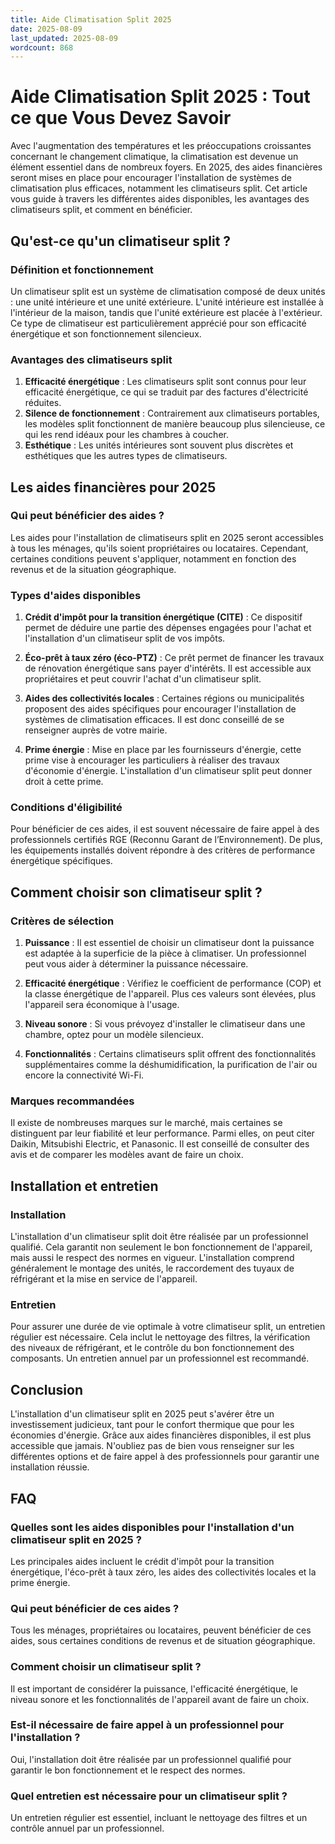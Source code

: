 ```yaml
---
title: Aide Climatisation Split 2025
date: 2025-08-09
last_updated: 2025-08-09
wordcount: 868
---
```


# Aide Climatisation Split 2025 : Tout ce que Vous Devez Savoir

Avec l'augmentation des températures et les préoccupations croissantes concernant le changement climatique, la climatisation est devenue un élément essentiel dans de nombreux foyers. En 2025, des aides financières seront mises en place pour encourager l'installation de systèmes de climatisation plus efficaces, notamment les climatiseurs split. Cet article vous guide à travers les différentes aides disponibles, les avantages des climatiseurs split, et comment en bénéficier.

## Qu'est-ce qu'un climatiseur split ?

### Définition et fonctionnement

Un climatiseur split est un système de climatisation composé de deux unités : une unité intérieure et une unité extérieure. L'unité intérieure est installée à l'intérieur de la maison, tandis que l'unité extérieure est placée à l'extérieur. Ce type de climatiseur est particulièrement apprécié pour son efficacité énergétique et son fonctionnement silencieux.

### Avantages des climatiseurs split

1. **Efficacité énergétique** : Les climatiseurs split sont connus pour leur efficacité énergétique, ce qui se traduit par des factures d'électricité réduites.
2. **Silence de fonctionnement** : Contrairement aux climatiseurs portables, les modèles split fonctionnent de manière beaucoup plus silencieuse, ce qui les rend idéaux pour les chambres à coucher.
3. **Esthétique** : Les unités intérieures sont souvent plus discrètes et esthétiques que les autres types de climatiseurs.

## Les aides financières pour 2025

### Qui peut bénéficier des aides ?

Les aides pour l'installation de climatiseurs split en 2025 seront accessibles à tous les ménages, qu'ils soient propriétaires ou locataires. Cependant, certaines conditions peuvent s'appliquer, notamment en fonction des revenus et de la situation géographique.

### Types d'aides disponibles

1. **Crédit d'impôt pour la transition énergétique (CITE)** : Ce dispositif permet de déduire une partie des dépenses engagées pour l'achat et l'installation d'un climatiseur split de vos impôts.
   
2. **Éco-prêt à taux zéro (éco-PTZ)** : Ce prêt permet de financer les travaux de rénovation énergétique sans payer d'intérêts. Il est accessible aux propriétaires et peut couvrir l'achat d'un climatiseur split.

3. **Aides des collectivités locales** : Certaines régions ou municipalités proposent des aides spécifiques pour encourager l'installation de systèmes de climatisation efficaces. Il est donc conseillé de se renseigner auprès de votre mairie.

4. **Prime énergie** : Mise en place par les fournisseurs d'énergie, cette prime vise à encourager les particuliers à réaliser des travaux d'économie d'énergie. L'installation d'un climatiseur split peut donner droit à cette prime.

### Conditions d'éligibilité

Pour bénéficier de ces aides, il est souvent nécessaire de faire appel à des professionnels certifiés RGE (Reconnu Garant de l’Environnement). De plus, les équipements installés doivent répondre à des critères de performance énergétique spécifiques.

## Comment choisir son climatiseur split ?

### Critères de sélection

1. **Puissance** : Il est essentiel de choisir un climatiseur dont la puissance est adaptée à la superficie de la pièce à climatiser. Un professionnel peut vous aider à déterminer la puissance nécessaire.

2. **Efficacité énergétique** : Vérifiez le coefficient de performance (COP) et la classe énergétique de l'appareil. Plus ces valeurs sont élevées, plus l'appareil sera économique à l'usage.

3. **Niveau sonore** : Si vous prévoyez d'installer le climatiseur dans une chambre, optez pour un modèle silencieux.

4. **Fonctionnalités** : Certains climatiseurs split offrent des fonctionnalités supplémentaires comme la déshumidification, la purification de l'air ou encore la connectivité Wi-Fi.

### Marques recommandées

Il existe de nombreuses marques sur le marché, mais certaines se distinguent par leur fiabilité et leur performance. Parmi elles, on peut citer Daikin, Mitsubishi Electric, et Panasonic. Il est conseillé de consulter des avis et de comparer les modèles avant de faire un choix.

## Installation et entretien

### Installation

L'installation d'un climatiseur split doit être réalisée par un professionnel qualifié. Cela garantit non seulement le bon fonctionnement de l'appareil, mais aussi le respect des normes en vigueur. L'installation comprend généralement le montage des unités, le raccordement des tuyaux de réfrigérant et la mise en service de l'appareil.

### Entretien

Pour assurer une durée de vie optimale à votre climatiseur split, un entretien régulier est nécessaire. Cela inclut le nettoyage des filtres, la vérification des niveaux de réfrigérant, et le contrôle du bon fonctionnement des composants. Un entretien annuel par un professionnel est recommandé.

## Conclusion

L'installation d'un climatiseur split en 2025 peut s'avérer être un investissement judicieux, tant pour le confort thermique que pour les économies d'énergie. Grâce aux aides financières disponibles, il est plus accessible que jamais. N'oubliez pas de bien vous renseigner sur les différentes options et de faire appel à des professionnels pour garantir une installation réussie.

## FAQ

### Quelles sont les aides disponibles pour l'installation d'un climatiseur split en 2025 ?

Les principales aides incluent le crédit d'impôt pour la transition énergétique, l'éco-prêt à taux zéro, les aides des collectivités locales et la prime énergie.

### Qui peut bénéficier de ces aides ?

Tous les ménages, propriétaires ou locataires, peuvent bénéficier de ces aides, sous certaines conditions de revenus et de situation géographique.

### Comment choisir un climatiseur split ?

Il est important de considérer la puissance, l'efficacité énergétique, le niveau sonore et les fonctionnalités de l'appareil avant de faire un choix.

### Est-il nécessaire de faire appel à un professionnel pour l'installation ?

Oui, l'installation doit être réalisée par un professionnel qualifié pour garantir le bon fonctionnement et le respect des normes.

### Quel entretien est nécessaire pour un climatiseur split ?

Un entretien régulier est essentiel, incluant le nettoyage des filtres et un contrôle annuel par un professionnel.